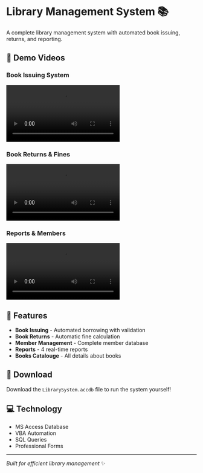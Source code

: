 # Library Management System 📚

A complete library management system with automated book issuing, returns, and reporting.

## 🎥 Demo Videos

### Book Issuing System
![Book Issuing](https://github.com/Avayana-dev/Library-Management-System/blob/main/Book%20issue_Borrowing%20module%20module.mp4)

### Book Returns & Fines  
![Book Returns](https://github.com/Avayana-dev/Library-Management-System/blob/main/Returnbook-Returning%20Module.mp4)

### Reports & Members
![Reports](https://github.com/Avayana-dev/Library-Management-System/blob/main/Reports%20and%20members%20module.mp4)

## 🚀 Features

- **Book Issuing** - Automated borrowing with validation
- **Book Returns** - Automatic fine calculation
- **Member Management** - Complete member database
- **Reports** - 4 real-time reports
- **Books Catalouge** - All details about books

## 📁 Download

Download the `LibrarySystem.accdb` file to run the system yourself!

## 💻 Technology

- MS Access Database
- VBA Automation
- SQL Queries
- Professional Forms

---
*Built for efficient library management* ✨
